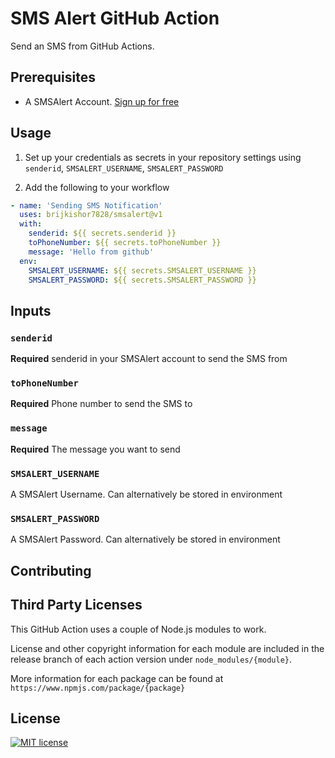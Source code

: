 # SMS Alert  GitHub Action

Send an SMS from GitHub Actions.

## Prerequisites

- A SMSAlert Account. [Sign up for free](https://www.smsalert.co.in)

## Usage

1. Set up your credentials as secrets in your repository settings using `senderid`, `SMSALERT_USERNAME`, `SMSALERT_PASSWORD`

2. Add the following to your workflow

```yml
- name: 'Sending SMS Notification'
  uses: brijkishor7828/smsalert@v1
  with:
    senderid: ${{ secrets.senderid }}
    toPhoneNumber: ${{ secrets.toPhoneNumber }}
    message: 'Hello from github'
  env:
    SMSALERT_USERNAME: ${{ secrets.SMSALERT_USERNAME }}
    SMSALERT_PASSWORD: ${{ secrets.SMSALERT_PASSWORD }}
```

## Inputs

### `senderid`

**Required** senderid in your SMSAlert account to send the SMS from

### `toPhoneNumber`

**Required** Phone number to send the SMS to

### `message`

**Required** The message you want to send

### `SMSALERT_USERNAME`

A SMSAlert Username. Can alternatively be stored in environment

### `SMSALERT_PASSWORD`

A SMSAlert Password. Can alternatively be stored in environment

## Contributing

## Third Party Licenses

This GitHub Action uses a couple of Node.js modules to work.

License and other copyright information for each module are included in the release branch of each action version under `node_modules/{module}`.

More information for each package can be found at `https://www.npmjs.com/package/{package}`

## License

[![MIT license](https://img.shields.io/badge/License-MIT-blue.svg)](https://lbesson.mit-license.org/)

